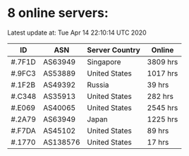 # 8 online servers:

Latest update at: Tue Apr 14 22:10:14 UTC 2020

| ID | ASN | Server Country | Online |
| -- | --- | -------------- | ------ |
| #.7F1D | AS63949 | Singapore | 3809 hrs |
| #.9FC3 | AS53889 | United States | 1017 hrs |
| #.1F2B | AS49392 | Russia | 39 hrs |
| #.C348 | AS35913 | United States | 282 hrs |
| #.E069 | AS40065 | United States | 2545 hrs |
| #.2A79 | AS63949 | Japan | 1225 hrs |
| #.F7DA | AS45102 | United States | 89 hrs |
| #.1770 | AS138576 | United States | 17 hrs |


